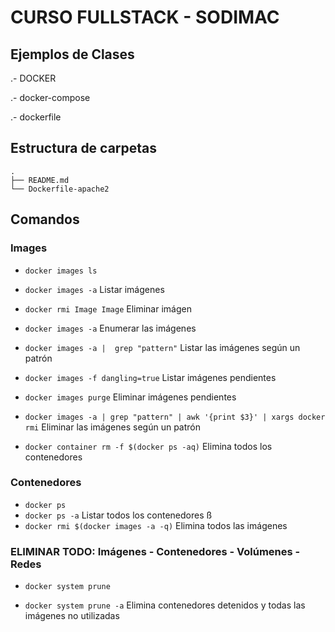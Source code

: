 # CURSO FULLSTACK -  SODIMAC

## Ejemplos de Clases

.- DOCKER

.- docker-compose

.- dockerfile


## Estructura de carpetas
```
.
├── README.md
└── Dockerfile-apache2

```

## Comandos

### Images 
- `docker images ls`
- `docker images -a`
Listar imágenes

- `docker rmi Image Image`
Eliminar imágen


- `docker images -a`
Enumerar las imágenes

- `docker images -a |  grep "pattern"`
Listar las imágenes según un patrón

- `docker images -f dangling=true`
Listar imágenes pendientes

- `docker images purge`
Eliminar imágenes pendientes





- `docker images -a | grep "pattern" | awk '{print $3}' | xargs docker rmi`
Eliminar las imágenes según un patrón

- `docker container rm -f $(docker ps -aq)`
Elimina todos los contenedores



### Contenedores 
- `docker ps`
- `docker ps -a`
Listar todos los contenedores 
ß
- `docker rmi $(docker images -a -q)`
Elimina todos las imágenes 


### ELIMINAR TODO: Imágenes - Contenedores - Volúmenes - Redes 

- `docker system prune`

- `docker system prune -a`
Elimina contenedores detenidos y todas las imágenes no utilizadas

